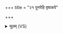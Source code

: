 +++
title = "२१ पुनरेहि वृषाकपे"

+++
<details><summary>मूलम् (VS)</summary>

पुन॒रेहि॑ वृषाकपे सुवि॒ता क॑ल्पयावहै। य ए॒ष स्व॑प्न॒नंश॒नोऽस्त॒मेषि॑ प॒था पुन॒र्विश्व॑स्मा॒दिन्द्र॒ उत्त॑रः ॥
</details>